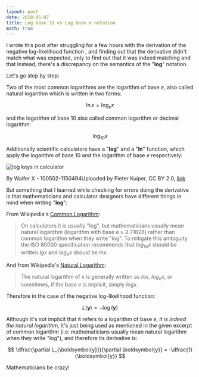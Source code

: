 ```yaml
---
layout: post
date: 2018-05-07
title: Log base 10 vs Log base e notation
math: true
---
```


I wrote this post after struggling for a few hours with the derivation of the negative log-likelihood function , and finding out that the derivative didn't match what was expected, only to find out that it was indeed matching and that instead, there's a discrepancy on the semantics of the "**log**" notation.

Let's go step by step:

Two of the most common logarithms are the logarithm of base $e$, also called
natural logarithm which is written in two forms:

$$\ln{x} = \log_{e}{x}$$

and the logarithm of base 10 also called common logarithm or decimal
logarithm:

$$\log_{10}{x}$$

Additionally scientific calculators have a "**log**" and a  "**ln**" function,
which apply the logarithm of base 10 and the logarithm of base $e$ respectively:

![log keys in calculator](https://upload.wikimedia.org/wikipedia/commons/8/88/Logarithm_keys.jpg)

By Waifer X - 100502-1150494Uploaded by Pieter Kuiper, CC BY 2.0, [link](https://commons.wikimedia.org/w/index.php?curid=10715338)

But something that I learned while checking for errors doing the derivative is that mathematicians and calculator designers
have different things in mind when writing "**log**":

From Wikipedia's [Common Logarithm](https://en.wikipedia.org/wiki/Common_logarithm):

> On calculators it is usually "log", but mathematicians usually mean natural logarithm (logarithm with base e ≈ 2.71828) rather than common logarithm when they write "log". To mitigate this ambiguity the ISO 80000 specification recommends that $log_{10}{x}$ should be written $lg{x}$ and $log_{e}{x}$ should be $ln{x}$.

And from Wikipedia's [Natural Logarithm](https://en.wikipedia.org/wiki/Natural_logarithm):

> The natural logarithm of x is generally written as $ln x$, $log_{e} x$, or sometimes, if the base $e$ is implicit, simply $log x$.

Therefore in the case of the negative log-likelihood function:

$$ L(\boldsymbol{y}) = - \log(\boldsymbol{y}) $$

Although it's not implicit that it refers to a logarithm of base $e$, *it is
indeed the natural logarithm*, it's just being used as mentioned in the given
excerpt of common logarithm (i.e: mathematicians usually mean natural logarithm when they write "log"), and therefore its derivative is:

$$ \dfrac{\partial L_{\boldsymbol{y}}}{\partial \boldsymbol{y}} = -\dfrac{1}{\boldsymbol{y}} $$


Mathematicians be crazy!
